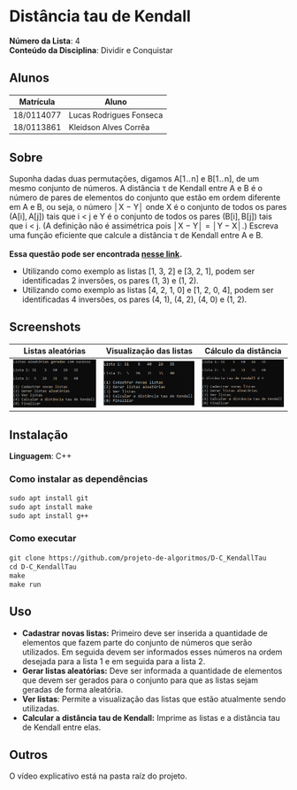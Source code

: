 # Distância tau de Kendall

**Número da Lista**: 4<br>
**Conteúdo da Disciplina**: Dividir e Conquistar<br>

## Alunos
| Matrícula | Aluno |
| -- | -- |
| 18/0114077 | Lucas Rodrigues Fonseca |
| 18/0113861 | Kleidson Alves Corrêa |

## Sobre 
Suponha dadas duas permutações, digamos A[1 .. n] e B[1 .. n], de um mesmo conjunto de números. A distância τ de Kendall entre A e B é o número de pares de elementos do conjunto que estão em ordem diferente em A e B, ou seja, o número │X − Y│ onde X é o conjunto de todos os pares (A[i], A[j]) tais que i < j e Y é o conjunto de todos os pares (B[i], B[j]) tais que i < j. (A definição não é assimétrica pois │X − Y│ = │Y − X│.) Escreva uma função eficiente que calcule a distância τ de Kendall entre A e B.
<br><br>**Essa questão pode ser encontrada [nesse link](https://www.ime.usp.br/~pf/analise_de_algoritmos/aulas/divide-and-conquer.html).**

- Utilizando como exemplo as listas [1, 3, 2] e [3, 2, 1], podem ser identificadas 2 inversões, os pares (1, 3) e (1, 2).
- Utilizando como exemplo as listas [4, 2, 1, 0] e [1, 2, 0, 4], podem ser identificadas 4 inversões, os pares (4, 1), (4, 2), (4, 0) e (1, 2).

## Screenshots
| Listas aleatórias | Visualização das listas | Cálculo da distância |
| :-: | :-: | :-: |
| ![](img/aleatorias.png) | ![](img/listas.png) | ![](img/distancia.png) |

## Instalação 
**Linguagem**: C++<br>

### Como instalar as dependências
```
sudo apt install git
sudo apt install make
sudo apt install g++
```

### Como executar
```
git clone https://github.com/projeto-de-algoritmos/D-C_KendallTau
cd D-C_KendallTau
make
make run
```

## Uso 
- **Cadastrar novas listas:** Primeiro deve ser inserida a quantidade de elementos que fazem parte do conjunto de números que serão utilizados. Em seguida devem ser informados esses números na ordem desejada para a lista 1 e em seguida para a lista 2.
- **Gerar listas aleatórias:** Deve ser informada a quantidade de elementos que devem ser gerados para o conjunto para que as listas sejam geradas de forma aleatória.
- **Ver listas**: Permite a visualização das listas que estão atualmente sendo utilizadas.
- **Calcular a distância tau de Kendall:** Imprime as listas e a distância tau de Kendall entre elas.

## Outros 
O vídeo explicativo está na pasta raíz do projeto.
